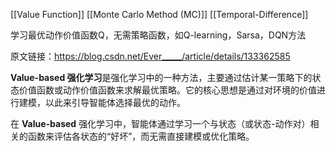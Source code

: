 [[Value Function]]
[[Monte Carlo Method (MC)]]
[[Temporal-Difference]]

学习最优动作价值函数Q，无需策略函数，如Q-learning，Sarsa，DQN方法

原文链接：https://blog.csdn.net/Ever_____/article/details/133362585

**Value-based 强化学习**是强化学习中的一种方法，主要通过估计某一策略下的状态价值函数或动作价值函数来求解最优策略。它的核心思想是通过对环境的价值进行建模，以此来引导智能体选择最优的动作。

在 **Value-based** 强化学习中，智能体通过学习一个与状态（或状态-动作对）相关的函数来评估各状态的“好坏”，而无需直接建模或优化策略。
